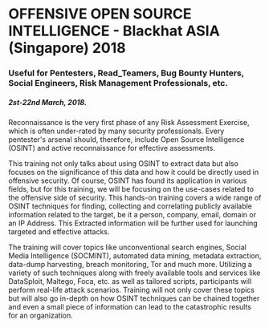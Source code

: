# OFFENSIVE OPEN SOURCE INTELLIGENCE - Blackhat ASIA (Singapore) 2018
### Useful for Pentesters, Read_Teamers, Bug Bounty Hunters, Social Engineers, Risk Management Professionals, etc.
##### 2st-22nd March, 2018.

Reconnaissance is the very first phase of any Risk Assessment Exercise, which is often under-rated by many security professionals. Every pentester's arsenal should, therefore, include Open Source Intelligence (OSINT) and active reconnaissance for effective assessments.

This training not only talks about using OSINT to extract data but also focuses on the significance of this data and how it could be directly used in offensive security. Of course, OSINT has found its application in various fields, but for this training, we will be focusing on the use-cases related to the offensive side of security. This hands-on training covers a wide range of OSINT techniques for finding, collecting and correlating publicly available information related to the target, be it a person, company, email, domain or an IP Address. This Extracted information will be further used for launching targeted and effective attacks.

The training will cover topics like unconventional search engines, Social Media Intelligence (SOCMINT), automated data mining, metadata extraction, data-dump harvesting, breach monitoring, Tor and much more. Utilizing a variety of such techniques along with freely available tools and services like DataSploit, Maltego, Foca, etc. as well as tailored scripts, participants will perform real-life attack scenarios. Training will not only cover these topics but will also go in-depth on how OSINT techniques can be chained together and even a small piece of information can lead to the catastrophic results for an organization.
